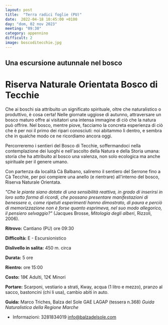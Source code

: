 ```yaml
---
layout: post
title:  "Terra radici foglie (PU)"
date:  2022-04-18 10:45:00 +0100
day: "dom, 02 nov 2023"
meeting: "09:30"
category: appennino 
difficult: 2
image: boscoditecchie.jpg
---
```


## Una escursione autunnale nel bosco
# Riserva Naturale Orientata Bosco di Tecchie

Che ai boschi sia attribuito un significato spirituale, oltre che naturalistico o produttivo, è cosa certa! Nelle giornate uggiose di autunno, attraversare un bosco maturo offre ai visitatori una intensa immagine di ciò che la natura può offrire.
Nel bosco, mentre piove, facciamo la concreta esperienza di ciò che è per noi il primo dei ripari conosciuti: noi abitammo lì dentro, e sembra che in qualche modo ce ne ricordiamo ancora oggi.

Percorreremo i sentieri del Bosco di Tecchie, soffermandoci nella contemplazione dei luoghi e nell'ascolto della Natura e della Storia umana: storia che ha attribuito al bosco una valenza, non solo ecologica ma anche spirituale per il genere umano.

Con partenza da località Cà Balbano, saliremo il sentiero del Serrone fino a Cà Tecchie, per poi compiere una anello (e rientrare) all'interno del bosco, Riserva Naturale Orientata.

*"Che le piante siano dotate di una sensibilità reattiva, in grado di inserirsi in loro sotto forma di ricordi, che possano presentare manifestazioni di benessere o, come ripetuti esperimenti hanno dimostrato, di paura e perciò di memorizzazione non è forse quanto esprimeva, nel suo modo allegorico, il pensiero selvaggio?"*
(Jacques Brosse, *Mitologia degli alberi*, Rizzoli, 2006).

**Ritrovo:** Cantiano (PU) ore 09:30

**Difficoltà:** E - Escursionistico

**Dislivello in salita:** 450 m. circa

**Durata:** 5 ore

**Rientro:** ore 15:00

**Costo:** 18€ Adulti, 12€ Minori

**Portare:** Scarponi, vestiario a strati, Kway, acqua (1 litro e mezzo), pranzo al sacco, bastoncini (chi li usa), cambio abiti in auto.

**Guida:** Marco Triches, Balza del Sole GAE LAGAP (tessera n.368)
*Guida Naturalistica della Regione Marche*
+ Informazioni: 3281834019    info@balzadelsole.com
